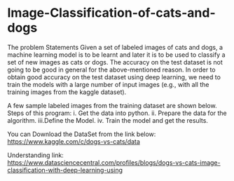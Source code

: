 #                                   Image-Classification-of-cats-and-dogs


The problem Statements
Given a set of labeled images of cats and dogs, a machine learning model is to be learnt and later it is to be used to classify a set of new images as cats or dogs.
The accuracy on the test dataset is not going to be good in general for the above-mentioned reason. In order to obtain good accuracy on the test dataset using deep learning, we need to train the models with a large number of input images (e.g., with all the training images from the kaggle dataset).

A few sample labeled images from the training dataset are shown below.
Steps of this program:
i. Get the data into python. 
ii. Prepare the data for the algorithm. 
iii.Define the Model. 
iv. Train the model and get the results.

You can Download the DataSet from the link below:
https://www.kaggle.com/c/dogs-vs-cats/data

Understanding link:
https://www.datasciencecentral.com/profiles/blogs/dogs-vs-cats-image-classification-with-deep-learning-using

